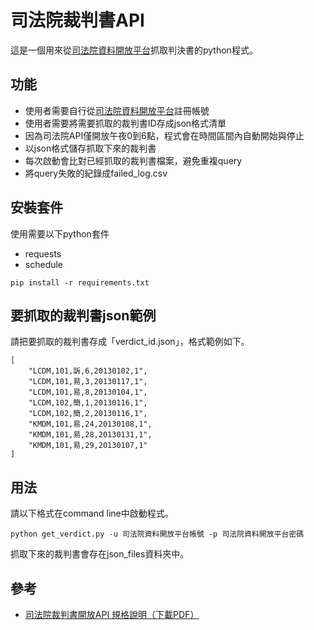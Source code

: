 # 司法院裁判書API

這是一個用來從[司法院資料開放平台](https://opendata.judicial.gov.tw/)抓取判決書的python程式。

## 功能

- 使用者需要自行從[司法院資料開放平台](https://opendata.judicial.gov.tw/)註冊帳號
- 使用者需要將需要抓取的裁判書ID存成json格式清單
- 因為司法院API僅開放午夜0到6點，程式會在時間區間內自動開始與停止
- 以json格式儲存抓取下來的裁判書
- 每次啟動會比對已經抓取的裁判書檔案，避免重複query
- 將query失敗的紀錄成failed_log.csv

## 安裝套件

使用需要以下python套件
- requests
- schedule

```
pip install -r requirements.txt
```

## 要抓取的裁判書json範例

請把要抓取的裁判書存成「verdict_id.json」，格式範例如下。

```{json}
[
    "LCDM,101,訴,6,20130102,1",
    "LCDM,101,易,3,20130117,1",
    "LCDM,101,易,8,20130104,1",
    "LCDM,102,簡,1,20130116,1",
    "LCDM,102,簡,2,20130116,1",
    "KMDM,101,易,24,20130108,1",
    "KMDM,101,易,28,20130131,1",
    "KMDM,101,易,29,20130107,1"
]
```

## 用法

請以下格式在command line中啟動程式。
```
python get_verdict.py -u 司法院資料開放平台帳號 -p 司法院資料開放平台密碼
```
抓取下來的裁判書會存在json_files資料夾中。


## 參考

- [司法院裁判書開放API 規格說明（下載PDF）](https://www.google.com/url?sa=i&url=https%3A%2F%2Fopendata.judicial.gov.tw%2Fapi%2FNewses%2F37%2Ffile&psig=AOvVaw28ogVlgknhCODOmrHucYf0&ust=1720084777638000&source=images&cd=vfe&opi=89978449&ved=0CAcQr5oMahcKEwjgzLKixYqHAxUAAAAAHQAAAAAQBA)